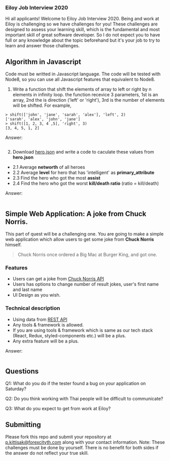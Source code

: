 ### Eiloy Job Interview 2020
Hi all applicants! Welcome to Eiloy Job Interview 2020. Being and work at Eiloy is challenging so we have challenges for you! These challenges are designed to assess your learning skill, which is the fundamental and most important skill of great software developer. So I do not expect you to have full or any knowledge about the topic beforehand but it's your job to try to learn and answer those challenges.
## Algorithm in Javascript
Code must be writted in Javascript language. The code will be tested with Node8, so you can use all Javascript features that equivalent to Node8.
1. Write a function that shift the elements of array to left or right by n elements in infinity loop. the function recevice 3 parameters, 1st is an array, 2nd the is direction ('left' or 'right'), 3rd is the number of elements will be shifted. For example,
```
> shift(['john', 'jane', 'sarah', 'alex'], 'left', 2)
['sarah', 'alex', 'john', 'jane']
> shift([1, 2, 3, 4 ,5], 'right', 3)
[3, 4, 5, 1, 2]
```
Answer:
```javascript

```
2. Download [hero.json](https://github.com/aoffy-kku/job-quest-2020/blob/master/hero.json) and write a code to caculate these values from **hero.json**
- 2.1 Average **networth** of all heroes
- 2.2 Average **level** for hero that has 'intelligent' as **primary_attribute**
- 2.3 Find the hero who got the most **assist**
- 2.4 Find the hero who got the worst **kill/death ratio** (ratio = kill/death)

Answer:
```javascript
```
## Simple Web Application: A joke from Chuck Norris.
This part of quest will be a challenging one. You are going to make a simple web application which allow users to get some joke from **Chuck Norris** himself.
> Chuck Norris once ordered a Big Mac at Burger King, and got one.
### Features
- Users can get a joke from [Chuck Norris API](http://www.icndb.com/api/)
- Users has options to change number of result jokes, user's first name and last name
- UI Design as you wish.
### Technical description
- Using data from [REST API](http://www.icndb.com/api/)
- Any tools & framework is allowed.
- If you are using tools & framework which is same as our tech stack (React, Redux, styled-components etc.) will be a plus.
- Any extra feature will be a plus.

Answer:
```

```

## Questions
Q1: What do you do if the tester found a bug on your application on Saturday?

Q2: Do you think working with Thai people will be difficult to communicate?

Q3: What do you expect to get from work at Eiloy?


## Submitting
Please fork this repo and submit your repository at p.kittisak@forexcityth.com along with your contact information.
Note: These challenges must be done by yourself. There is no benefit for both sides if the answer do not reflect your true skill.